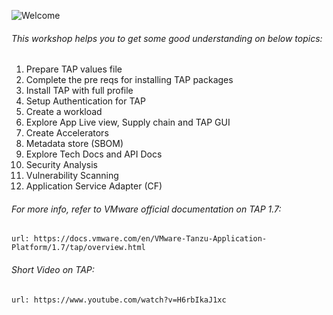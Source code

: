 ![Welcome](exercises/images/welcome.png)

###### This workshop helps you to get some good understanding on below topics: 

1. Prepare TAP values file
2. Complete the pre reqs for installing TAP packages
3. Install TAP with full profile
4. Setup Authentication for TAP
5. Create a workload
6. Explore App Live view, Supply chain and TAP GUI
7. Create Accelerators
8. Metadata store (SBOM)
9. Explore Tech Docs and API Docs
10. Security Analysis
11. Vulnerability Scanning
12. Application Service Adapter (CF)

###### For more info, refer to VMware official documentation on TAP 1.7: 

```dashboard:open-url
url: https://docs.vmware.com/en/VMware-Tanzu-Application-Platform/1.7/tap/overview.html
```

###### Short Video on TAP: 

```dashboard:open-url
url: https://www.youtube.com/watch?v=H6rbIkaJ1xc
```
